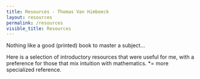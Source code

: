 ```yaml
---
title: Resources - Thomas Van Himbeeck
layout: resources
permalink: /resources
visible_title: Resources
---
```


Nothing like a good (printed) book to master a subject...

Here is a selection of introductory resources that were useful for me, with a preference for those that mix intuition with mathematics. *= more specialized reference.
